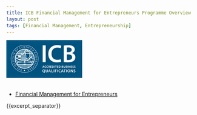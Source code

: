 ```yaml
---
title: ICB Financial Management for Entrepreneurs Programme Overview
layout: post
tags: [Financial Management, Entrepreneurship]
---
```


![alt text](/img/acc/icb-logo.jpg "")

<ul>
   <li><a href="/icb-financial-management-for-entrepreneurs-course/"> Financial Management for Entrepreneurs </a></li> 
</ul> 

{{excerpt_separator}}
